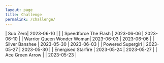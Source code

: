 ```yaml
---
layout: page
title: Challenge
permalink: /challenge/
---
```


| Sub Zero| 2023-06-10 | |
| Speedforce The Flash | 2023-06-06 | 2023-06-10 |
| Warrior Queen Wonder Woman| 2023-06-03 | 2023-06-06 |
| Silver Banshee | 2023-05-30 | 2023-06-03 |
| Powered Supergirl | 2023-05-27 | 2023-05-30 |
| Energised Starfire | 2023-05-24 | 2023-05-27 |
| Ace Green Arrow | | 2023-05-23 |

